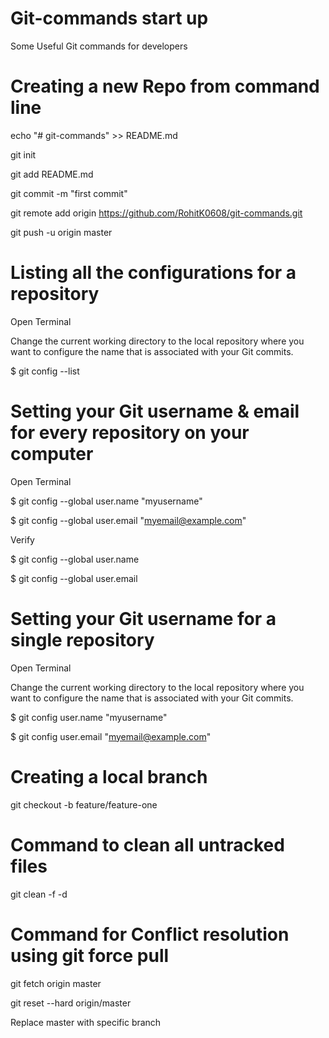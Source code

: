 # Git-commands start up
Some Useful Git commands for developers

# Creating a new Repo from command line
echo "# git-commands" >> README.md

git init

git add README.md

git commit -m "first commit"

git remote add origin https://github.com/RohitK0608/git-commands.git

git push -u origin master

# Listing all the configurations for a repository

Open Terminal

Change the current working directory to the local repository where you want to configure the name that is associated with your Git commits.

$ git config --list

# Setting your Git username & email for every repository on your computer
Open Terminal

$ git config --global user.name "myusername"

$ git config --global user.email "myemail@example.com"


Verify

$ git config --global user.name

$ git config --global user.email


# Setting your Git username for a single repository
Open Terminal

Change the current working directory to the local repository where you want to configure the name that is associated with your Git commits.

$ git config user.name "myusername"

$ git config user.email "myemail@example.com"



# Creating a local branch
git checkout -b feature/feature-one

# Command to clean all untracked files
git clean -f -d

# Command for Conflict resolution using git force pull
git fetch origin master

git reset --hard origin/master

Replace master with specific branch
